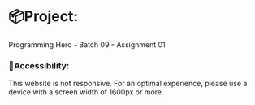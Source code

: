 # 📦Project:

Programming Hero - Batch 09 - Assignment 01

### 👤Accessibility:

This website is not responsive. For an optimal experience, please use a device with a screen width of 1600px or more.





